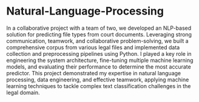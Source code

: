 # Natural-Language-Processing

In a collaborative project with a team of two, we developed an NLP-based solution for predicting file types from court documents. Leveraging strong communication, teamwork, and collaborative problem-solving, we built a comprehensive corpus from various legal files and implemented data collection and preprocessing pipelines using Python. I played a key role in engineering the system architecture, fine-tuning multiple machine learning models, and evaluating their performance to determine the most accurate predictor. This project demonstrated my expertise in natural language processing, data engineering, and effective teamwork, applying machine learning techniques to tackle complex text classification challenges in the legal domain.
